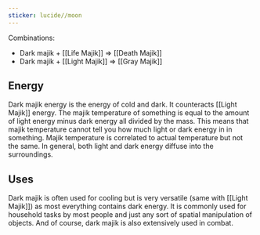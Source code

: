 ```yaml
---
sticker: lucide//moon
---
```

Combinations:
- Dark majik + [[Life Majik]] => [[Death Majik]]
- Dark majik + [[Light Majik]] => [[Gray Majik]]

## Energy
Dark majik energy is the energy of cold and dark. It counteracts [[Light Majik]] energy. The majik temperature of something is equal to the amount of light energy minus dark energy all divided by the mass. This means that majik temperature cannot tell you how much light or dark energy in in something. Majik temperature is correlated to actual temperature but not the same. In general, both light and dark energy diffuse into the surroundings.

## Uses
Dark majik is often used for cooling but is very versatile (same with [[Light Majik]]) as most everything contains dark energy. It is commonly used for household tasks by most people and just any sort of spatial manipulation of objects. And of course, dark majik is also extensively used in combat.